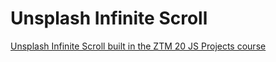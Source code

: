 # Unsplash Infinite Scroll

[Unsplash Infinite Scroll built in the ZTM 20 JS Projects course](https://shawngillespie.github.io/unsplash-infinite-scroll/ "Unsplash Infinite Scroll built in the ZTM 20 JS Projects course")
